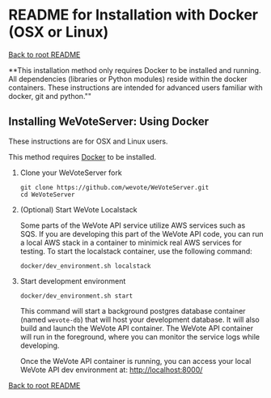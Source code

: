 # README for Installation with Docker (OSX or Linux)
[Back to root README](../README.md)

**This installation method only requires Docker to be installed and running. All dependencies (libraries or Python modules) reside within the docker containers. These instructions are intended for advanced users familiar with docker, git and python.""

## Installing WeVoteServer: Using Docker
These instructions are for OSX and Linux users.

This method requires [Docker](https://docs.docker.com/get-docker/) to be installed. 


1. Clone your WeVoteServer fork

    ```
    git clone https://github.com/wevote/WeVoteServer.git
    cd WeVoteServer
    ```

2. (Optional) Start WeVote Localstack

    Some parts of the WeVote API service utilize AWS services such as SQS. If you are developing this part of the WeVote API code, you can run a local AWS stack in a container to minimick real AWS services for testing. To start the localstack container, use the following command:
    ```
    docker/dev_environment.sh localstack
    ```

3. Start development environment

    ```
    docker/dev_environment.sh start
    ```
    This command will start a background postgres database container (named `wevote-db`) that will host your development database. It will also build and launch the WeVote API container. The WeVote API container will run in the foreground, where you can monitor the service logs while developing. 

    Once the WeVote API container is running, you can access your local WeVote API dev environment at:
        [http://localhost:8000/](http://localhost:8000/)

[Back to root README](../README.md)
